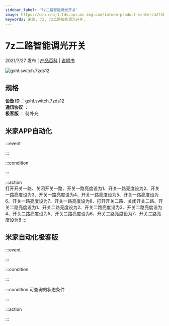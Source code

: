 ```yaml
---
sidebar_label: '7z二路智能调光开关'
image: https://cdn.cnbj1.fds.api.mi-img.com/iotweb-product-center/a2f4bc2b8025d7dcb98b87196824d7d5_1627275784156.png?GalaxyAccessKeyId=AKVGLQWBOVIRQ3XLEW&Expires=9223372036854775807&Signature=KuDxBIhZVnJPtVntSP4i1dIC7bY=
keywords: 米家, 7z, 7z二路智能调光开关, 
---
```

# 7z二路智能调光开关

2021/7/27 发布 | [产品百科](https://home.mi.com/webapp/content/baike/product/index.html?model=gxhl.switch.7zds12/) | [说明书](https://home.mi.com/views/introduction.html?model=gxhl.switch.7zds12&region=cn)

![gxhl.switch.7zds12](https://cdn.cnbj1.fds.api.mi-img.com/iotweb-product-center/a2f4bc2b8025d7dcb98b87196824d7d5_1627275784156.png?GalaxyAccessKeyId=AKVGLQWBOVIRQ3XLEW&Expires=9223372036854775807&Signature=KuDxBIhZVnJPtVntSP4i1dIC7bY=)

## 规格  
> 
**设备 ID** ：gxhl.switch.7zds12  
**通讯协议** ：  
**极客版**  ： 待补充 


## 米家APP自动化  

:::event  

:::

:::condition  

:::

:::action   
打开开关一路、关闭开关一路、开关一路亮度设为1、开关一路亮度设为2、开关一路亮度设为3、开关一路亮度设为4、开关一路亮度设为5、开关一路亮度设为6、开关一路亮度设为7、开关一路亮度设为8、打开开关二路、关闭开关二路、开关二路亮度设为1、开关二路亮度设为2、开关二路亮度设为3、开关二路亮度设为4、开关二路亮度设为5、开关二路亮度设为6、开关二路亮度设为7、开关二路亮度设为8
:::

## 米家自动化极客版  

:::event  

:::

:::condition  

:::

:::condition 可查询的状态条件  

:::

:::action  

:::

        

